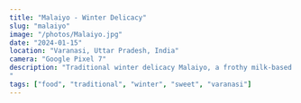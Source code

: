 ```yaml
---
title: "Malaiyo - Winter Delicacy"
slug: "malaiyo"
image: "/photos/Malaiyo.jpg"
date: "2024-01-15"
location: "Varanasi, Uttar Pradesh, India"
camera: "Google Pixel 7"
description: "Traditional winter delicacy Malaiyo, a frothy milk-based sweet treat. Malaiyo, the ethereal winter delicacy of Varanasi. This cloud-like sweet treat is made from milk foam and is available only during the cold months, making it a seasonal treasure that locals eagerly await each year.
"
tags: ["food", "traditional", "winter", "sweet", "varanasi"]
---
```

